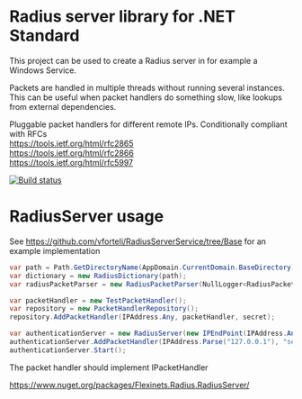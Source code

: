 # Radius server library for .NET Standard

This project can be used to create a Radius server in for example a Windows Service.
   
Packets are handled in multiple threads without running several instances. This can be useful when packet handlers do something slow, like lookups from external dependencies.


Pluggable packet handlers for different remote IPs. 
Conditionally compliant with RFCs  
https://tools.ietf.org/html/rfc2865  
https://tools.ietf.org/html/rfc2866  
https://tools.ietf.org/html/rfc5997  
  

  
[![Build status](https://ci.appveyor.com/api/projects/status/dbc6ua1ypa9eas3p?svg=true)](https://ci.appveyor.com/project/vforteli/radiusserver)

# RadiusServer usage  
See https://github.com/vforteli/RadiusServerService/tree/Base for an example implementation  

```csharp
var path = Path.GetDirectoryName(AppDomain.CurrentDomain.BaseDirectory) + "\\radius.dictionary";
var dictionary = new RadiusDictionary(path);
var radiusPacketParser = new RadiusPacketParser(NullLogger<RadiusPacketParser>.Instance, dictionary);

var packetHandler = new TestPacketHandler();
var repository = new PacketHandlerRepository();
repository.AddPacketHandler(IPAddress.Any, packetHandler, secret);

var authenticationServer = new RadiusServer(new IPEndPoint(IPAddress.Any, 1812), radiusPacketParser, RadiusServerType.Authentication, repository);                
authenticationServer.AddPacketHandler(IPAddress.Parse("127.0.0.1"), "secret", packetHandler);
authenticationServer.Start();
```  

The packet handler should implement IPacketHandler  

https://www.nuget.org/packages/Flexinets.Radius.RadiusServer/
